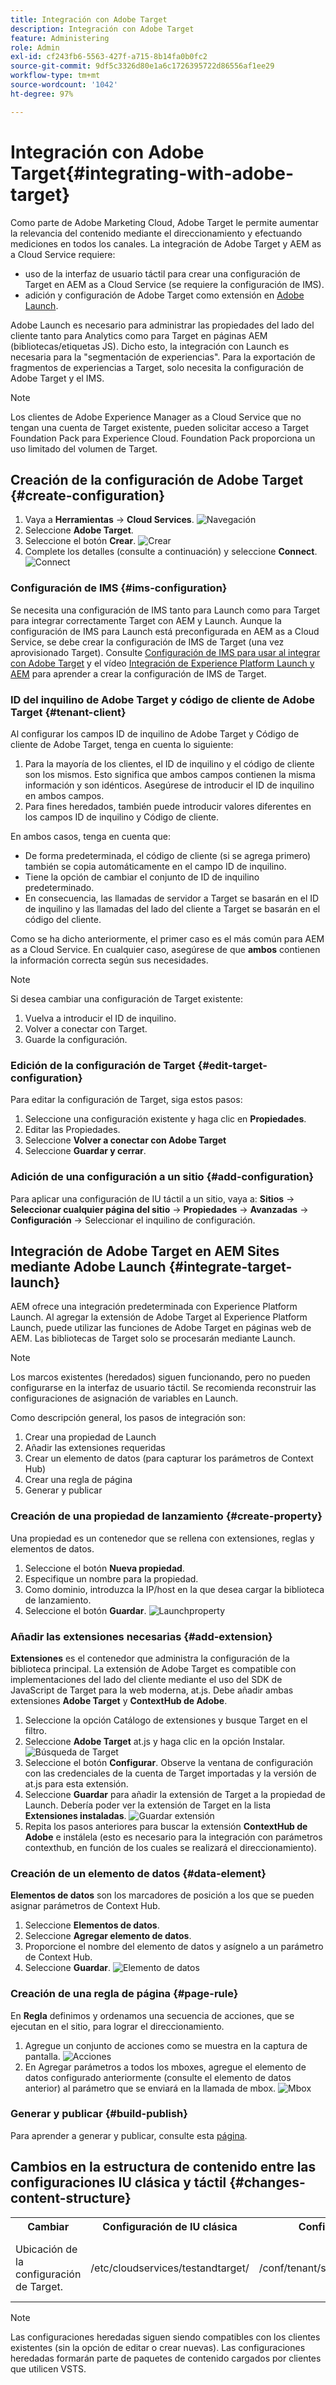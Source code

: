 ```yaml
---
title: Integración con Adobe Target
description: Integración con Adobe Target
feature: Administering
role: Admin
exl-id: cf243fb6-5563-427f-a715-8b14fa0b0fc2
source-git-commit: 9df5c3326d80e1a6c1726395722d86556af1ee29
workflow-type: tm+mt
source-wordcount: '1042'
ht-degree: 97%

---
```


# Integración con Adobe Target{#integrating-with-adobe-target}

Como parte de Adobe Marketing Cloud, Adobe Target le permite aumentar la relevancia del contenido mediante el direccionamiento y efectuando mediciones en todos los canales. La integración de Adobe Target y AEM as a Cloud Service requiere:

* uso de la interfaz de usuario táctil para crear una configuración de Target en AEM as a Cloud Service (se requiere la configuración de IMS).
* adición y configuración de Adobe Target como extensión en [Adobe Launch](https://experienceleague.adobe.com/docs/experience-platform/tags/get-started/quick-start.html?lang=es).

Adobe Launch es necesario para administrar las propiedades del lado del cliente tanto para Analytics como para Target en páginas AEM (bibliotecas/etiquetas JS). Dicho esto, la integración con Launch es necesaria para la &quot;segmentación de experiencias&quot;. Para la exportación de fragmentos de experiencias a Target, solo necesita la configuración de Adobe Target y el IMS.

>[!NOTE]
>
>Los clientes de Adobe Experience Manager as a Cloud Service que no tengan una cuenta de Target existente, pueden solicitar acceso a Target Foundation Pack para Experience Cloud. Foundation Pack proporciona un uso limitado del volumen de Target.

## Creación de la configuración de Adobe Target {#create-configuration}

1. Vaya a **Herramientas** → **Cloud Services**.
   ![Navegación](assets/cloudservice1.png "Navegación")
2. Seleccione **Adobe Target**.
3. Seleccione el botón **Crear**.
   ![Crear](assets/tenant1.png "Crear")
4. Complete los detalles (consulte a continuación) y seleccione **Connect**.
   ![Connect](assets/open_screen1.png "Connect")

### Configuración de IMS {#ims-configuration}

Se necesita una configuración de IMS tanto para Launch como para Target para integrar correctamente Target con AEM y Launch. Aunque la configuración de IMS para Launch está preconfigurada en AEM as a Cloud Service, se debe crear la configuración de IMS de Target (una vez aprovisionado Target). Consulte [Configuración de IMS para usar al integrar con Adobe Target](/help/sites-cloud/integrating/integration-adobe-target-ims.md) y el vídeo [Integración de Experience Platform Launch y AEM](https://experienceleague.adobe.com/docs/experience-manager-learn/sites/integrations/experience-platform-launch/overview.html?lang=es) para aprender a crear la configuración de IMS de Target.

### ID del inquilino de Adobe Target y código de cliente de Adobe Target {#tenant-client}

Al configurar los campos ID de inquilino de Adobe Target y Código de cliente de Adobe Target, tenga en cuenta lo siguiente:

1. Para la mayoría de los clientes, el ID de inquilino y el código de cliente son los mismos. Esto significa que ambos campos contienen la misma información y son idénticos. Asegúrese de introducir el ID de inquilino en ambos campos.
2. Para fines heredados, también puede introducir valores diferentes en los campos ID de inquilino y Código de cliente.

En ambos casos, tenga en cuenta que:

* De forma predeterminada, el código de cliente (si se agrega primero) también se copia automáticamente en el campo ID de inquilino.
* Tiene la opción de cambiar el conjunto de ID de inquilino predeterminado.
* En consecuencia, las llamadas de servidor a Target se basarán en el ID de inquilino y las llamadas del lado del cliente a Target se basarán en el código del cliente.

Como se ha dicho anteriormente, el primer caso es el más común para AEM as a Cloud Service. En cualquier caso, asegúrese de que **ambos** contienen la información correcta según sus necesidades.

>[!NOTE]
>
> Si desea cambiar una configuración de Target existente:
>
> 1. Vuelva a introducir el ID de inquilino.
> 2. Volver a conectar con Target.
> 3. Guarde la configuración.


### Edición de la configuración de Target {#edit-target-configuration}

Para editar la configuración de Target, siga estos pasos:

1. Seleccione una configuración existente y haga clic en **Propiedades**.
2. Editar las Propiedades.
3. Seleccione **Volver a conectar con Adobe Target**
4. Seleccione **Guardar y cerrar**.

### Adición de una configuración a un sitio {#add-configuration}

Para aplicar una configuración de IU táctil a un sitio, vaya a: **Sitios** → **Seleccionar cualquier página del sitio** → **Propiedades** → **Avanzadas** → **Configuración** → Seleccionar el inquilino de configuración.

## Integración de Adobe Target en AEM Sites mediante Adobe Launch {#integrate-target-launch}

AEM ofrece una integración predeterminada con Experience Platform Launch. Al agregar la extensión de Adobe Target al Experience Platform Launch, puede utilizar las funciones de Adobe Target en páginas web de AEM. Las bibliotecas de Target solo se procesarán mediante Launch.

>[!NOTE]
>
>Los marcos existentes (heredados) siguen funcionando, pero no pueden configurarse en la interfaz de usuario táctil. Se recomienda reconstruir las configuraciones de asignación de variables en Launch.

Como descripción general, los pasos de integración son:

1. Crear una propiedad de Launch
2. Añadir las extensiones requeridas
3. Crear un elemento de datos (para capturar los parámetros de Context Hub)
4. Crear una regla de página
5. Generar y publicar

### Creación de una propiedad de lanzamiento {#create-property}

Una propiedad es un contenedor que se rellena con extensiones, reglas y elementos de datos.

1. Seleccione el botón **Nueva propiedad**.
2. Especifique un nombre para la propiedad.
3. Como dominio, introduzca la IP/host en la que desea cargar la biblioteca de lanzamiento.
4. Seleccione el botón **Guardar**.
   ![Launchproperty](assets/properties_newproperty1.png "Launchproperty")

### Añadir las extensiones necesarias {#add-extension}

**Extensiones** es el contenedor que administra la configuración de la biblioteca principal. La extensión de Adobe Target es compatible con implementaciones del lado del cliente mediante el uso del SDK de JavaScript de Target para la web moderna, at.js. Debe añadir ambas extensiones **Adobe Target** y **ContextHub de Adobe**.

1. Seleccione la opción Catálogo de extensiones y busque Target en el filtro.
2. Seleccione **Adobe Target** at.js y haga clic en la opción Instalar.
   ![Búsqueda de Target](assets/search_ext1.png "Búsqueda de Target")
3. Seleccione el botón **Configurar**. Observe la ventana de configuración con las credenciales de la cuenta de Target importadas y la versión de at.js para esta extensión.
4. Seleccione **Guardar** para añadir la extensión de Target a la propiedad de Launch. Debería poder ver la extensión de Target en la lista **Extensiones instaladas**.
   ![Guardar extensión](assets/configure_extension1.png "Guardar extensión")
5. Repita los pasos anteriores para buscar la extensión **ContextHub de Adobe** e instálela (esto es necesario para la integración con parámetros contexthub, en función de los cuales se realizará el direccionamiento).

### Creación de un elemento de datos {#data-element}

**Elementos de datos** son los marcadores de posición a los que se pueden asignar parámetros de Context Hub.

1. Seleccione **Elementos de datos**.
2. Seleccione **Agregar elemento de datos**.
3. Proporcione el nombre del elemento de datos y asígnelo a un parámetro de Context Hub.
4. Seleccione **Guardar**.
   ![Elemento de datos](assets/data_elem1.png "Elemento de datos")

### Creación de una regla de página {#page-rule}

En **Regla** definimos y ordenamos una secuencia de acciones, que se ejecutan en el sitio, para lograr el direccionamiento.

1. Agregue un conjunto de acciones como se muestra en la captura de pantalla.
   ![Acciones](assets/rules1.png "Acciones")
2. En Agregar parámetros a todos los mboxes, agregue el elemento de datos configurado anteriormente (consulte el elemento de datos anterior) al parámetro que se enviará en la llamada de mbox.
   ![Mbox](assets/map_data1.png "Acciones")

### Generar y publicar {#build-publish}

Para aprender a generar y publicar, consulte esta [página](https://experienceleague.adobe.com/docs/experience-manager-learn/aem-target-tutorial/aem-target-implementation/using-launch-adobe-io.html?lang=es).

## Cambios en la estructura de contenido entre las configuraciones IU clásica y táctil {#changes-content-structure}

<table style="table-layout:auto">
  <tr>
    <th>Cambiar</th>
    <th>Configuración de IU clásica</th>
    <th>Configuración de IU táctil</th>
    <th>Consecuencias</th>
  </tr>
  <tr>
    <td>Ubicación de la configuración de Target.</td>
    <td>/etc/cloudservices/testandtarget/</td>
    <td>/conf/tenant/settings/cloudservices/target/</td>
    <td> Anteriormente, había varias configuraciones presentes en /etc/cloudservices/testandtarget, pero ahora hay una sola configuración en un inquilino.</td>
  </tr>
</table>

>[!NOTE]
>
>Las configuraciones heredadas siguen siendo compatibles con los clientes existentes (sin la opción de editar o crear nuevas). Las configuraciones heredadas formarán parte de paquetes de contenido cargados por clientes que utilicen VSTS.
